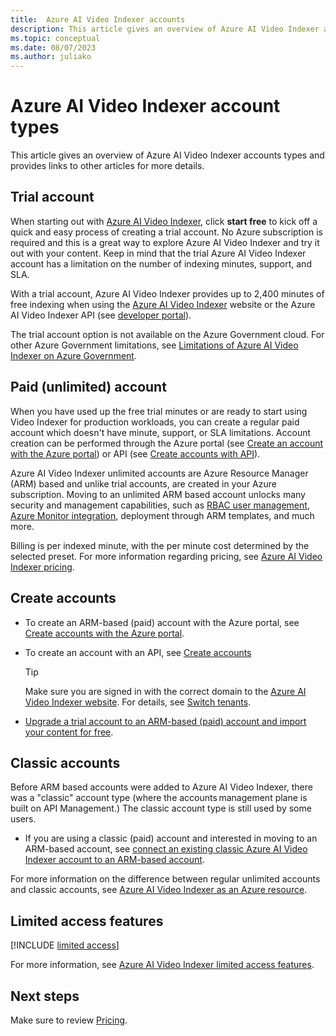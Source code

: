 ```yaml
---
title:  Azure AI Video Indexer accounts  
description: This article gives an overview of Azure AI Video Indexer accounts and provides links to other articles for more details.
ms.topic: conceptual
ms.date: 08/07/2023
ms.author: juliako
---
```


# Azure AI Video Indexer account types

This article gives an overview of Azure AI Video Indexer accounts types and provides links to other articles for more details.

## Trial account

When starting out with [Azure AI Video Indexer](https://www.videoindexer.ai/), click **start free** to kick off a quick and easy process of creating a trial account. No Azure subscription is required and this is a great way to explore Azure AI Video Indexer and try it out with your content. Keep in mind that the trial Azure AI Video Indexer account has a limitation on the number of indexing minutes, support, and SLA.

With a trial account, Azure AI Video Indexer provides up to 2,400 minutes of free indexing when using the [Azure AI Video Indexer](https://www.videoindexer.ai/) website or the Azure AI Video Indexer API (see [developer portal](https://api-portal.videoindexer.ai/)).

The trial account option is not available on the Azure Government cloud. For other Azure Government limitations, see [Limitations of Azure AI Video Indexer on Azure Government](connect-to-azure.md#limitations-of-azure-ai-video-indexer-on-azure-government).

## Paid (unlimited) account

When you have used up the free trial minutes or are ready to start using Video Indexer for production workloads, you can create a regular paid account which doesn't have minute, support, or SLA limitations. Account creation can be performed through the Azure portal (see [Create an account with the Azure portal](create-account-portal.md)) or API (see [Create accounts with API](/rest/api/videoindexer/stable/accounts)).

Azure AI Video Indexer unlimited accounts are Azure Resource Manager (ARM) based and unlike trial accounts, are created in your Azure subscription. Moving to an unlimited ARM based account unlocks many security and management capabilities, such as [RBAC user management](../role-based-access-control/overview.md), [Azure Monitor integration](../azure-monitor/overview.md), deployment through ARM templates, and much more.

Billing is per indexed minute, with the per minute cost determined by the selected preset.  For more information regarding pricing, see [Azure AI Video Indexer pricing](https://azure.microsoft.com/pricing/details/video-indexer/).

## Create accounts

* To create an ARM-based (paid) account with the Azure portal, see [Create accounts with the Azure portal](create-account-portal.md). 
* To create an account with an API, see [Create accounts](/rest/api/videoindexer/stable/accounts)

    > [!TIP]
    > Make sure you are signed in with the correct domain to the [Azure AI Video Indexer website](https://www.videoindexer.ai/). For details, see [Switch tenants](switch-tenants-portal.md).  
* [Upgrade a trial account to an ARM-based (paid) account and import your content for free](import-content-from-trial.md).  
   
 ## Classic accounts
 
Before ARM based accounts were added to Azure AI Video Indexer, there was a "classic" account type (where the accounts management plane is built on API Management.) The classic account type is still used by some users.

* If you are using a classic (paid) account and interested in moving to an ARM-based account, see [connect an existing classic Azure AI Video Indexer account to an ARM-based account](connect-classic-account-to-arm.md).
 
For more information on the difference between regular unlimited accounts and classic accounts, see [Azure AI Video Indexer as an Azure resource](https://techcommunity.microsoft.com/t5/ai-applied-ai-blog/azure-video-indexer-is-now-available-as-an-azure-resource/ba-p/2912422).

## Limited access features

[!INCLUDE [limited access](./includes/limited-access-account-types.md)]

For more information, see [Azure AI Video Indexer limited access features](limited-access-features.md).

## Next steps

Make sure to review [Pricing](https://azure.microsoft.com/pricing/details/video-indexer/).
